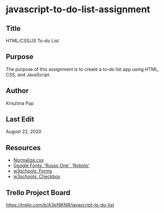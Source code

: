 # javascript-to-do-list-assignment

## Title
HTML/CSS/JS To-do List

## Purpose
The purpose of this assignment is to create a to-do list app using HTML, CSS, and JavaScript.

## Author
Krisztina Pap

## Last Edit
August 22, 2020

## Resources
- [Normalize.css](https://necolas.github.io/normalize.css/8.0.1/normalize.css)
- [Google Fonts: 'Russo One', 'Roboto'](https://fonts.google.com/specimen/Russo+One?sidebar.open=true&selection.family=Roboto|Russo+One)
- [w3schools: Forms](https://www.w3schools.com/html/html_forms.asp)
- [w3schools: Checkbox](https://www.w3schools.com/tags/att_input_type_checkbox.asp)

## Trello Project Board
https://trello.com/b/A3ef8KNR/javascript-to-do-list
